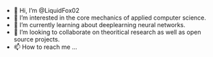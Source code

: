 - 👋 Hi, I’m @LiquidFox02
- 👀 I’m interested in the core mechanics of applied computer science.
- 🌱 I’m currently learning about deeplearning neural networks.
- 💞️ I’m looking to collaborate on theoritical research as well as open source projects.
- 📫 How to reach me ...

<!---
LiquidFox02/LiquidFox02 is a ✨ special ✨ repository because its `README.md` (this file) appears on your GitHub profile.
You can click the Preview link to take a look at your changes.
--->
